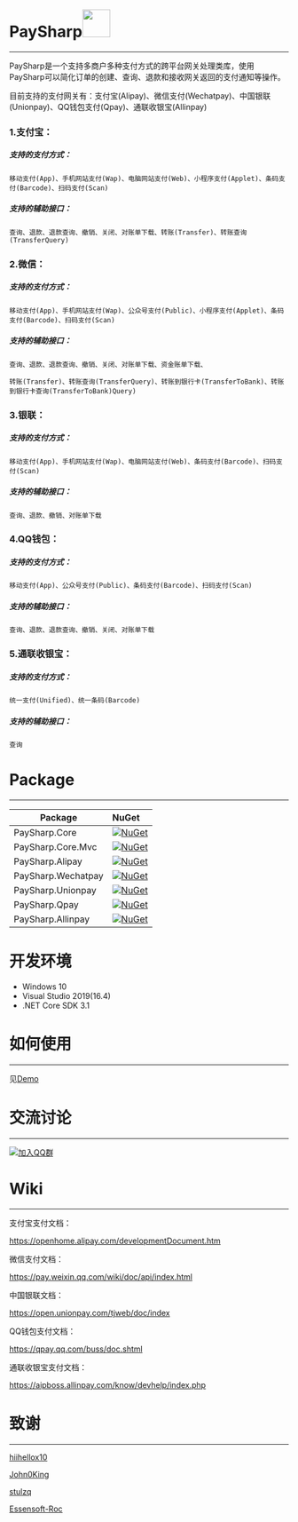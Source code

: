 # PaySharp<img src="https://github.com/Varorbc/PaySharp/raw/master/logo.png" width="50px" height="50px">
---

PaySharp是一个支持多商户多种支付方式的跨平台网关处理类库，使用PaySharp可以简化订单的创建、查询、退款和接收网关返回的支付通知等操作。

目前支持的支付网关有：支付宝(Alipay)、微信支付(Wechatpay)、中国银联(Unionpay)、QQ钱包支付(Qpay)、通联收银宝(Allinpay)

### 1.支付宝：

##### 支持的支付方式：

	移动支付(App)、手机网站支付(Wap)、电脑网站支付(Web)、小程序支付(Applet)、条码支付(Barcode)、扫码支付(Scan)

##### 支持的辅助接口：

	查询、退款、退款查询、撤销、关闭、对账单下载、转账(Transfer)、转账查询(TransferQuery)

### 2.微信：

##### 支持的支付方式：
		
	移动支付(App)、手机网站支付(Wap)、公众号支付(Public)、小程序支付(Applet)、条码支付(Barcode)、扫码支付(Scan)

##### 支持的辅助接口：
		
	查询、退款、退款查询、撤销、关闭、对账单下载、资金账单下载、
	
	转账(Transfer)、转账查询(TransferQuery)、转账到银行卡(TransferToBank)、转账到银行卡查询(TransferToBank)Query)
			
### 3.银联：

##### 支持的支付方式：
		
	移动支付(App)、手机网站支付(Wap)、电脑网站支付(Web)、条码支付(Barcode)、扫码支付(Scan)

##### 支持的辅助接口：
		
	查询、退款、撤销、对账单下载
	
### 4.QQ钱包：

##### 支持的支付方式：
		
	移动支付(App)、公众号支付(Public)、条码支付(Barcode)、扫码支付(Scan)

##### 支持的辅助接口：
		
	查询、退款、退款查询、撤销、关闭、对账单下载

### 5.通联收银宝：

##### 支持的支付方式：
		
	统一支付(Unified)、统一条码(Barcode)

##### 支持的辅助接口：
		
	查询

# Package
---

Package  | NuGet 
-------- | :------------ 
PaySharp.Core		| [![NuGet](https://img.shields.io/nuget/v/PaySharp.Core.svg)](https://www.nuget.org/packages/PaySharp.Core)
PaySharp.Core.Mvc		| [![NuGet](https://img.shields.io/nuget/v/PaySharp.Core.Mvc.svg)](https://www.nuget.org/packages/PaySharp.Core.Mvc)
PaySharp.Alipay		| [![NuGet](https://img.shields.io/nuget/v/PaySharp.Alipay.svg)](https://www.nuget.org/packages/PaySharp.Alipay)
PaySharp.Wechatpay	| [![NuGet](https://img.shields.io/nuget/v/PaySharp.Wechatpay.svg)](https://www.nuget.org/packages/PaySharp.Wechatpay)
PaySharp.Unionpay	| [![NuGet](https://img.shields.io/nuget/v/PaySharp.Unionpay.svg)](https://www.nuget.org/packages/PaySharp.Unionpay)
PaySharp.Qpay	| [![NuGet](https://img.shields.io/nuget/v/PaySharp.Qpay.svg)](https://www.nuget.org/packages/PaySharp.Qpay)
PaySharp.Allinpay	| [![NuGet](https://img.shields.io/nuget/v/PaySharp.Allinpay.svg)](https://www.nuget.org/packages/PaySharp.Allinpay)

# 开发环境
* Windows 10
* Visual Studio 2019(16.4)
* .NET Core SDK 3.1

# 如何使用
---

见[Demo](https://github.com/Varorbc/PaySharp/tree/master/sample/PaySharp.Demo)

# 交流讨论
---

[![加入QQ群](http://pub.idqqimg.com/wpa/images/group.png)](http://shang.qq.com/wpa/qunwpa?idkey=5d2538328d53d0610188d9dc4a62a7b51e50fe56ad1b35ca9e96308507eb09a7)

# Wiki
---

支付宝支付文档：

https://openhome.alipay.com/developmentDocument.htm

微信支付文档：

https://pay.weixin.qq.com/wiki/doc/api/index.html

中国银联文档：

https://open.unionpay.com/tjweb/doc/index

QQ钱包支付文档：

https://qpay.qq.com/buss/doc.shtml

通联收银宝支付文档：

https://aipboss.allinpay.com/know/devhelp/index.php


# 致谢
---

[hiihellox10](https://github.com/hiihellox10)

[John0King](https://github.com/John0King)

[stulzq](https://github.com/stulzq)

[Essensoft-Roc](https://github.com/Essensoft-Roc)
